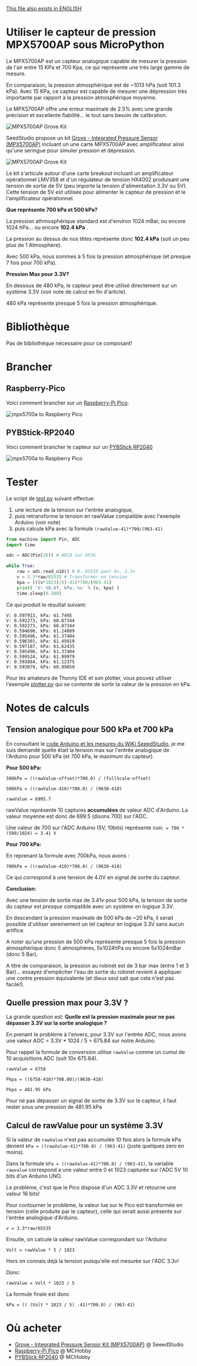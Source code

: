 [This file also exists in ENGLISH](readme_ENG.md)

# Utiliser le capteur de pression MPX5700AP sous MicroPython

Le MPX5700AP est un capteur analogique capable de mesurer la pression de l'air entre 15 KPa et 700 Kpa, ce qui représente une très large gamme de mesure.

En comparaison, la pression atmosphérique est de ~1013 hPa (soit 101.3 kPa). Avec 15 KPa, ce capteur est capable de mesurer une dépression très importante par rapport à la pression atmosphérique moyenne.

Le MPX5700AP offre une erreur maximale de 2.5% avec une grande précision et excellente fiabilité... le tout sans besoin de calibration.

![MPX5700AP Grove Kit](docs/_static/mpx5700a-kit.jpg)

SeedStudio propose un kit [Grove - Integrated Pressure Sensor (MPX5700AP)](https://www.seeedstudio.com/Grove-Integrated-Pressure-Sensor-Kit-MPX5700AP-p-4295.html) incluant un une carte MPX5700AP avec amplificateur ainsi qu'une seringue pour simuler pression et dépression.

![MPX5700AP Grove Kit](docs/_static/mpx5700a-grove.jpg)

Le kit s'articule autour d'une carte breakout incluant un amplificateur opérationnel LMV358 et d'un régulateur de tension HX4002 produisant une tension de sortie de 5V (peu importe la tension d'alimentation 3.3V ou 5V). Cette tension de 5V est utilisée pour alimenter le capteur de pression et le l'amplificateur opérationnel.

__Que représente 700 kPa et 500 kPa?__

La pression athmosphérique standard est d'environ 1024 mBar, ou encore 1024 hPa... ou encore __102.4 kPa__ .

La pression au dessus de nos têtes représente donc __102.4 kPa__ (soit un peu plus de 1 Atmosphère).

Avec 500 kPa, nous sommes à 5 fois la pression atmosphérique (et presque 7 fois pour 700 kPa).

__Pression Max pour 3.3V?__

En dessous de 480 kPa, le capteur peut être utilisé directement sur un système 3.3V (voir note de calcul en fin d'article).

480 kPa représente presque 5 fois la pression atmosphérique.

# Bibliothèque

Pas de bibliothèque nécessaire pour ce composant!

# Brancher

## Raspberry-Pico

Voici comment brancher sur un [Raspberry-Pi Pico](https://shop.mchobby.be/fr/pico-rp2040/2036-pico-header-rp2040-microcontroleur-2-coeurs-raspberry-pi-3232100020368.html).

![mpx5700a to Raspberry Pico](docs/_static/mp5700ap-to-pico.jpg)

## PYBStick-RP2040

Voici comment brancher le capteur sur un [PYBStick RP2040](https://shop.mchobby.be/fr/pybstick/2331-pybstick-rp2040-26-broches-micropython-c-3232100023314-garatronic.html)

![mpx5700a to Raspberry Pico](docs/_static/mp5700ap-to-pybstick-rp2040.jpg)

# Tester

Le script de [test.py](examples/test.py) suivant effectue:
1. une lecture de la tension sur l'entrée analogique,
2. puis retransforme la tension en rawValue compatible avec l'exemple Arduino (voir note)
3. puis calcule kPa avec la formule `(rawValue-41)*700/(963-41)`

``` python
from machine import Pin, ADC
import time

adc = ADC(Pin(26)) # ADC0 sur GP26

while True:
	raw = adc.read_u16() # 0..65535 pour 0v..3.3v
	v = 3.3*raw/65535 # Transformer en tension
	kpa = (((v*1023)/5)-41)*700/(963-41)
	print( 'V: %8.6f, kPa: %s' % (v, kpa) )
	time.sleep(0.100)
```

Ce qui produit le résultat suivant:

```
V: 0.597913, kPa: 61.7495
V: 0.592273, kPa: 60.87344
V: 0.592273, kPa: 60.87344
V: 0.594690, kPa: 61.24889
V: 0.595496, kPa: 61.37404
V: 0.596301, kPa: 61.49919
V: 0.597107, kPa: 61.62435
V: 0.595496, kPa: 61.37404
V: 0.599524, kPa: 61.99979
V: 0.593884, kPa: 61.12375
V: 0.593079, kPa: 60.99859
```

Pour les amateurs de Thonny IDE et son plotter, vous pouvez utiliser l'exemple [plotter.py](examples/plotter.py) qui se contente de sortir la valeur de la pression en kPa.

# Notes de calculs

## Tension analogique pour 500 kPa et 700 kPa

En consultant le [code Arduino et les mesures du WiKi SeeedStudio](https://wiki.seeedstudio.com/Grove-Integrated-Pressure-Sensor-Kit/), je me suis demandé quelle était la tension max sur l'entrée analogique de l'Arduino pour 500 kPa (et 700 kPa, le maximum du capteur).

__Pour 500 kPa:__

```
500kPa = ((rawValue-offset)*700.0) / (fullScale-offset)

500kPa = ((rawValue-410)*700.0) / (9630-410)

rawValue = 6995.7
```

rawValue représente 10 captures __accumulées__ de valeur ADC d'Arduino. La valeur moyenne est donc de 699.5 (disons 700) sur l'ADC.

Une valeur de 700 sur l'ADC Arduino (5V, 10bits) représente `Vadc = 700 * (500/1024) = 3.41 V`

__Pour 700 kPa:__

En reprenant la formule avec 700kPa, nous avons :

```
700kPa = ((rawValue-410)*700.0) / (9630-410)
```

Ce qui correspond à une tension de 4.0V en signal de sortie du capteur.

__Conclusion:__

Avec une tension de sortie max de 3.41v pour 500 kPa, la tension de sortie du capteur est _presque_ compatible avec un système en logique 3.3V.

En descendant la pression maximale de 500 kPa de ~20 kPa, il serait possible d'utiliser sereinement un tel capteur en logique 3.3V sans aucun artifice.

A noter qu'une pression de 500 kPa représente presque 5 fois la pression atmosphérique donc 5 atmosphères, 5x1024hPa ou encore 5x1024mBar (donc 5 Bar).

A titre de comparaison, la pression au robinet est de 3 bar max (entre 1 et 3 Bar)... essayez d'empêcher l'eau de sortie du robinet revient à appliquer une contre pression équivalente (et dieux seul sait que cela n'est pas facile!).

## Quelle pression max pour 3.3V ?

La grande question est: __Quelle est la pression maximale pour ne pas dépasser 3.3V sur la sortie analogique ?__

En prenant le problème à l'envers, pour 3.3V sur l'entrée ADC, nous avons une valeur ADC = 3.3V * 1024 / 5 = 675.84 sur notre Arduino.

Pour rappel la formule de conversion utilise `rawValue` comme un cumul de 10 acquisitions ADC (soit 10x 675.84).

```
rawValue = 6758   

Pkpa = ((6758-410)*700.00)/(9630-410)

Pkpa = 481.95 kPa
```

Pour ne pas dépasser un signal de sortie de 3.3V sur le capteur, il faut rester sous une pression de 481.95 kPa

## Calcul de rawValue pour un système 3.3V
Si la valeur de `rawValue` n'est pas accumulée 10 fois alors la formule kPa devient `kPa = ((rawValue-41)*700.0) / (963-41)` (juste quelques zero en moins).

Dans la formule `kPa = ((rawValue-41)*700.0) / (963-41)`, la variable `rawvalue` correspond a une valeur entre 0 et 1023 capturée sur l'ADC 5V 10 bits d'un Arduino UNO.

Le problème, c'est que le Pico dispose d'un ADC 3.3V et retourne une valeur 16 bits!

Pour contourner le problème, la valeur lue sur le Pico est transformée en tension (celle produite par le capteur), celle qui serait aussi présente sur l'entrée analogique d'Arduino.

```
v = 3.3*raw/65535
```

Ensuite, on calcule la valeur rawValue correspondant sur l'Arduino

```
Volt = rawValue * 5 / 1023
```

Hors on connais déjà la tension puisqu'elle est mesurée sur l'ADC 3.3v!

Donc:

```
rawValue = Volt * 1023 / 5
```

La formule finale est donc

```
kPa = (( (Volt * 1023 / 5) -41)*700.0) / (963-41)
```

# Où acheter
* [Grove - Integrated Pressure Sensor Kit (MPX5700AP)](https://www.seeedstudio.com/Grove-Integrated-Pressure-Sensor-Kit-MPX5700AP-p-4295.html) @ SeeedStudio
* [Raspberry-Pi Pico](https://shop.mchobby.be/fr/pico-rp2040/2036-pico-header-rp2040-microcontroleur-2-coeurs-raspberry-pi-3232100020368.html) @ MCHobby
* [PYBStick RP2040](https://shop.mchobby.be/fr/pybstick/2331-pybstick-rp2040-26-broches-micropython-c-3232100023314-garatronic.html?search_query=rp2040&results=8) @ MCHobby
